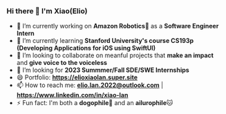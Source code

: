 ### Hi there 👋 I'm Xiao(Elio)

- 🔭 I’m currently working on **Amazon Robotics**🤖️ as a **Software Engineer Intern**
- 🌱 I’m currently learning **Stanford University's course CS193p (Developing Applications for iOS using SwiftUI)**
- 👯 I’m looking to collaborate on meanful projects that **make an impact** and **give voice to the voiceless**
- 🤔 I’m looking for **2023 Summmer/Fall SDE/SWE Internships**
- 😄 Portfolio: **https://elioxiaolan.super.site**
- 📫 How to reach me: **elio.lan.2022@outlook.com** | **https://www.linkedin.com/in/xiao-lan**
- ⚡ Fun fact: I'm both a **dogophile**🐶 and an **ailurophile**🐱
